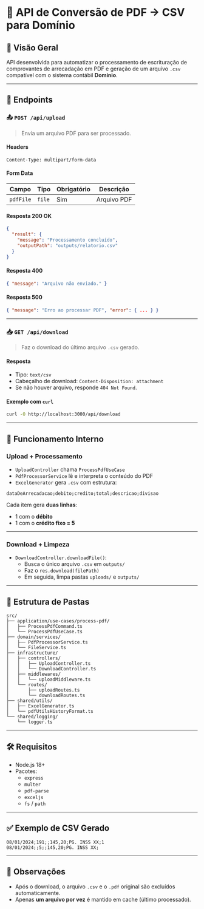 # 📄 API de Conversão de PDF  → CSV para Domínio

## 📌 Visão Geral

API desenvolvida para automatizar o processamento de escrituração de comprovantes de arrecadação em PDF e geração de um arquivo `.csv` compatível com o sistema contábil **Domínio**.

---

## 🔗 Endpoints

### 📤 `POST /api/upload`

> Envia um arquivo PDF para ser processado.

#### Headers
```http
Content-Type: multipart/form-data
```

#### Form Data
| Campo     | Tipo   | Obrigatório | Descrição                                |
|-----------|--------|-------------|--------------------------------------------|
| `pdfFile` | `file` | Sim         | Arquivo PDF     |

#### Resposta 200 OK
```json
{
  "result": {
    "message": "Processamento concluído",
    "outputPath": "outputs/relatorio.csv"
  }
}
```

#### Resposta 400
```json
{ "message": "Arquivo não enviado." }
```

#### Resposta 500
```json
{ "message": "Erro ao processar PDF", "error": { ... } }
```

---

### 📥 `GET /api/download`

> Faz o download do último arquivo `.csv` gerado.

#### Resposta
- Tipo: `text/csv`
- Cabeçalho de download: `Content-Disposition: attachment`
- Se não houver arquivo, responde `404 Not Found`.

#### Exemplo com `curl`
```bash
curl -O http://localhost:3000/api/download
```

---

## 🔧 Funcionamento Interno

### Upload + Processamento

- `UploadController` chama `ProcessPdfUseCase`
- `PdfProcessorService` lê e interpreta o conteúdo do PDF
- `ExcelGenerator` gera `.csv` com estrutura:

```
dataDeArrecadacao;debito;credito;total;descricao;divisao
```

Cada item gera **duas linhas**:
- 1 com o **débito**
- 1 com o **crédito fixo = 5**

---

### Download + Limpeza

- `DownloadController.downloadFile()`:
  - Busca o único arquivo `.csv` em `outputs/`
  - Faz o `res.download(filePath)`
  - Em seguida, limpa pastas `uploads/` e `outputs/`

---

## 📁 Estrutura de Pastas

```
src/
├── application/use-cases/process-pdf/
│   ├── ProcessPdfCommand.ts
│   └── ProcessPdfUseCase.ts
├── domain/services/
│   ├── PdfProcessorService.ts
│   └── FileService.ts
├── infrastructure/
│   ├── controllers/
│   │   ├── UploadController.ts
│   │   └── DownloadController.ts
│   ├── middlewares/
│   │   └── uploadMiddleware.ts
│   └── routes/
│       ├── uploadRoutes.ts
│       └── downloadRoutes.ts
├── shared/utils/
│   ├── ExcelGenerator.ts
│   └── pdfUtilsHistoryFormat.ts
└── shared/logging/
    └── logger.ts
```

---

## 🛠️ Requisitos

- Node.js 18+
- Pacotes:
  - `express`
  - `multer`
  - `pdf-parse`
  - `exceljs`
  - `fs` / `path`

---

## ✅ Exemplo de CSV Gerado

```csv
08/01/2024;191;;145,20;PG. INSS XX;1
08/01/2024;;5;;145,20;PG. INSS XX;
```

---

## 📌 Observações

- Após o download, o arquivo `.csv` e o `.pdf` original são excluídos automaticamente.
- Apenas **um arquivo por vez** é mantido em cache (último processado).
